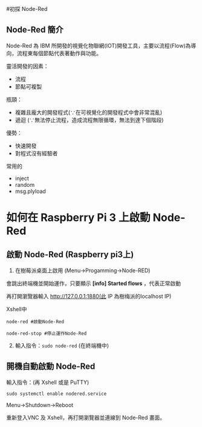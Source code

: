 #初探 Node-Red

## Node-Red 簡介

Node-Red 為 IBM 所開發的視覺化物聯網(IOT)開發工具，主要以流程(Flow)為導向，流程東每個節點代表著動作與功能。

靈活開發的因素：
+ 流程
+ 節點可複製

瓶頸：
+ 複雜且龐大的開發程式(∵在可視覺化的開發程式中會非常混亂)
+ 遞迴 (∵無法停止流程，造成流程無限循環，無法到達下個階段)

優勢：
+ 快速開發
+ 對程式沒有經驗者

常用的
+ inject
+ random
+ msg.plyload

# 如何在 Raspberry Pi 3 上啟動 Node-Red

## 啟動 Node-Red (Raspberry pi3上)

1. 在樹莓派桌面上啟用 (Menu→Progamming→Node-RED)

會跳出終端機並開始運作，只要顯示 **[info] Started flows** ，代表正常啟動

再打開瀏覽器輸入 http://127.0.0.1:1880(此 IP 為樹梅派的localhost IP)

Xshell中

```
node-red #啟動Node-Red

node-red-stop #停止運作Node-Red

```

2. 輸入指令：`sudo node-red` (在終端機中)

## 開機自動啟動 Node-Red

輸入指令：(再 Xshell 或是 PuTTY)

```
sudo systemctl enable nodered.service
```

Menu→Shutdown→Reboot

重新登入VNC 及 Xshell，再打開瀏覽器並連線到 Node-Red 畫面。